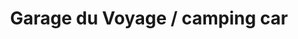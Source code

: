 ---
title: "Garage du Voyage / camping car"
url: /collombey/garage-du-voyage-camping-car/
shop: Wohnwagen
---